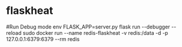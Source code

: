 # flaskheat


#Run Debug mode
env FLASK_APP=server.py flask run --debugger --reload
sudo docker run --name redis-flaskheat -v redis:/data -d -p 127.0.0.1:6379:6379 --rm redis
